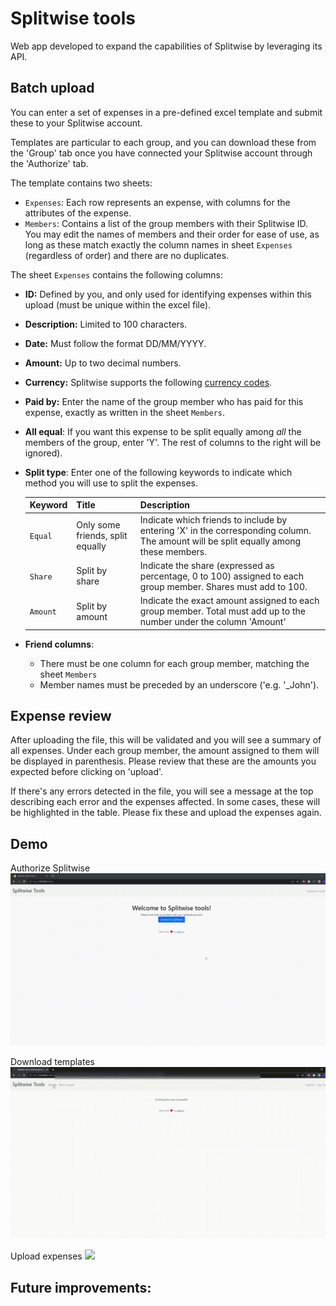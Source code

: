 # Splitwise tools

Web app developed to expand the capabilities of Splitwise by leveraging its API.

## Batch upload
You can enter a set of expenses in a pre-defined excel template and submit these to your Splitwise account. 

Templates are particular to each group, and you can download these from the 'Group' tab once you have connected your Splitwise account through the 'Authorize' tab.

The template contains two sheets:
* ``Expenses``: Each row represents an expense, with columns for the attributes of the expense.
* ``Members``: Contains a list of the group members with their Splitwise ID. You may edit the names of members and their order for ease of use, as long as these match exactly the column names in sheet ``Expenses`` (regardless of order) and there are no duplicates.

The sheet ``Expenses`` contains the following columns:
  * **ID:** Defined by you, and only used for identifying expenses within this upload (must be unique within the excel file).
  * **Description:** Limited to 100 characters.
  * **Date:** Must follow the format DD/MM/YYYY.
  * **Amount:** Up to two decimal numbers.
  * **Currency:** Splitwise supports the following [currency codes](https://github.com/jadelcar/splitwise-tools/blob/3c9f5451bfe5e0db763b9336419e405cb9b944bd/static/assets/currencies.xlsx).
  * **Paid by:** Enter the name of the group member who has paid for this expense, exactly as written in the sheet ``Members``.
  * **All equal**: If you want this expense to be split equally among *all* the members of the group, enter 'Y'. The rest of columns to the right will be ignored). 
  * **Split type**: Enter one of the following keywords to indicate which method you will use to split the expenses.

    | **Keyword** 	| **Title** 	| **Description** 	|
    |---	|---	|---	|
    | ``Equal`` 	| Only some friends, split equally 	| Indicate which friends to include by entering 'X' in the corresponding column. The amount will be split equally among these members.|
    | ``Share`` 	| Split by share 	| Indicate the share (expressed as percentage, 0 to 100) assigned to each group member. Shares must add to 100. 	|
    | ``Amount`` 	| Split by amount 	| Indicate the exact amount assigned to each group member. Total must add up to the number under the column 'Amount' 	|
* **Friend columns**: 
  * There must be one column for each group member, matching the sheet ``Members``
  * Member names must be preceded by an underscore ('e.g. '_John').

## Expense review 
After uploading the file, this will be validated and you will see a summary of all expenses. Under each group member, the amount assigned to them will be displayed in parenthesis. Please review that these are the amounts you expected before clicking on 'upload'.

If there's any errors detected in the file, you will see a message at the top describing each error and the expenses affected. In some cases, these will be highlighted in the table. Please fix these and upload the expenses again.

## Demo
Authorize Splitwise
![](https://github.com/jadelcar/splitwise-tools/blob/master/Splitwise-tools-demo-authorize.gif)

Download templates
![](https://github.com/jadelcar/splitwise-tools/blob/master/Splitwise-tools-demo-download-template.gif)

Upload expenses
![](https://github.com/jadelcar/splitwise-tools/blob/master/Splitwise-tools-demo-upload-expenses.gif)


## Future improvements:



